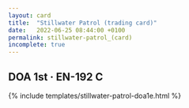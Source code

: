 ```yaml
---
layout: card
title:  "Stillwater Patrol (trading card)"
date:   2022-06-25 08:44:00 +0100
permalink: stillwater-patrol_(card)
incomplete: true
---
```


## DOA 1st &middot; EN-192 C

{% include templates/stillwater-patrol-doa1e.html %}
